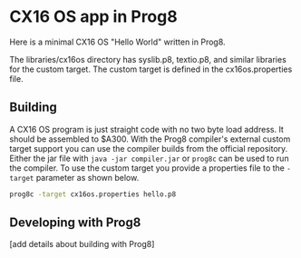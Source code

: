 # CX16 OS app in Prog8

Here is a minimal CX16 OS "Hello World" written in Prog8.

The libraries/cx16os directory has syslib.p8, textio.p8, and similar libraries
for the custom target.  The custom target is defined in the cx16os.properties file.

## Building

A CX16 OS program is just straight code with no two byte load address.  It should
be assembled to $A300.  With the Prog8 compiler's external custom target support
you can use the compiler builds from the official repository.  Either the jar file
with `java -jar compiler.jar` or `prog8c` can be used to run the compiler.
To use the custom target you provide a properties file to the `-target` parameter
as shown below.

```bash
prog8c -target cx16os.properties hello.p8
```

## Developing with Prog8

[add details about building with Prog8]

